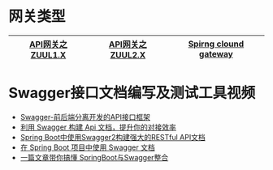 # 网关类型

[API网关之ZUUL1.X](https://github.com/stevenli91748/JAVA-Architecture/blob/master/Swagger接口文档编写及测试工具/API网关之ZUUL1.X/README.md)|[API网关之ZUUL2.X](https://github.com/stevenli91748/JAVA-Architecture/blob/master/Swagger接口文档编写及测试工具/API网关之ZUUL2.X/README.md)|[Spirng clound gateway](https://github.com/stevenli91748/JAVA-Architecture/blob/master/Swagger接口文档编写及测试工具/Spirng%20clound%20gateway/README.md)|
---|---|---|



# Swagger接口文档编写及测试工具视频

  * [Swagger-前后端分离开发的API接口框架](https://www.bilibili.com/video/av37961314/?spm_id_from=333.788.videocard.1)
  * [利用 Swagger 构建 Api 文档，提升你的对接效率](https://juejin.im/post/5d4000b7f265da03e3695bc9)
  * [Spring Boot中使用Swagger2构建强大的RESTful API文档](http://blog.didispace.com/springbootswagger2/)
  * [在 Spring Boot 项目中使用 Swagger 文档](https://www.ibm.com/developerworks/cn/java/j-using-swagger-in-a-spring-boot-project/index.html)
  * [一篇文章带你搞懂 SpringBoot与Swagger整合](https://blog.csdn.net/itguangit/article/details/78978296)
  
